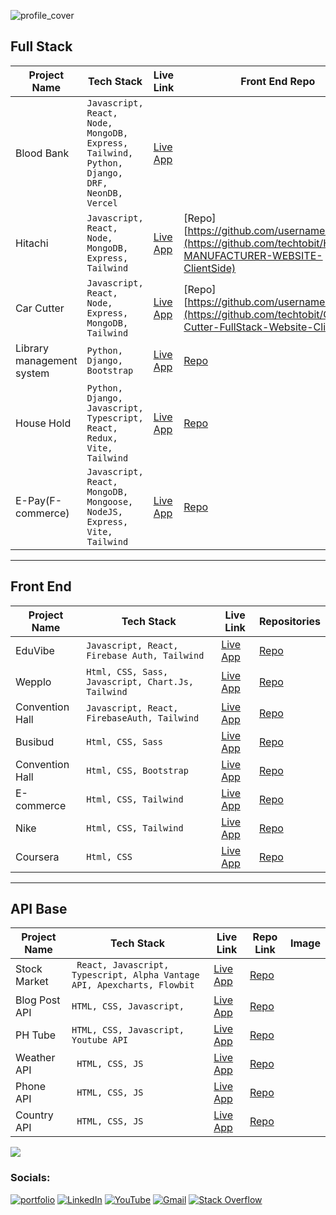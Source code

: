 <div >
  
![profile_cover](https://i.ibb.co/sSpsGqb/bb.jpg)

## Full Stack

| Project Name | Tech Stack | Live Link | Front End Repo | BackEnd Repo |
|--------------|------------|-----------|-----------|-------|
| Blood Bank    | ``` Javascript, React, Node, MongoDB, Express, Tailwind, Python, Django, DRF, NeonDB, Vercel ``` | [Live App](https://bloodbank-v1.vercel.app/) | 
| Hitachi    | ``` Javascript, React, Node, MongoDB, Express, Tailwind ``` | [Live App](https://hitachi-manufacturer-website-client-side.vercel.app/) | [Repo][https://github.com/username/project1](https://github.com/techtobit/HITACHI-MANUFACTURER-WEBSITE-ClientSide) | [Repo](https://github.com/techtobit/HITACHI-MANUFACTURER-WEBSITE-ServerSide) |
| Car Cutter    |``` Javascript, React, Node, Express, MongoDB, Tailwind ```| [Live App](https://car-cutter-full-stack-website-client-side.vercel.app/) | [Repo][https://github.com/username/project2](https://github.com/techtobit/Car-Cutter-FullStack-Website-Client-Side) | [Repo](https://github.com/techtobit/Car-Cutter-FullStack-Website-ServerSide) |
| Library management system    |``` Python, Django, Bootstrap ```| [Live App](https://library-ms-p5si.onrender.com/) | [Repo](https://github.com/techtobit/lms) | [None]('') |
| House Hold |``` Python, Django, Javascript, Typescript, React, Redux, Vite, Tailwind ```| [Live App](https://house-hold-theta.vercel.app/) | [Repo](https://github.com/https://github.com/techtobit/HouseHold_Front) | [Repo BE](https://github.com/techtobit/houshold_backend) |
| E-Pay(F-commerce) |``` Javascript, React, MongoDB, Mongoose, NodeJS, Express, Vite, Tailwind ```| [Live App](https://e-pay-beige.vercel.app/) | [Repo](https://github.com/techtobit/e-pay) | [Repo](https://github.com/techtobit/POYSHAPAY_SERVER_MONGOOSE) |

---

## Front End

| Project Name | Tech Stack | Live Link | Repositories |
|--------------|------------|-----------|-----------|
| EduVibe    |``` Javascript, React, Firebase Auth, Tailwind ```| [Live App](https://startling-gelato-1988ff.netlify.app/home) | [Repo](https://github.com/username/project4) | [Link](https://github.com/techtobit/Edu-Vibe-Educational-Website) |
| Wepplo    |``` Html, CSS, Sass, Javascript, Chart.Js, Tailwind ```| [Live App](https://wppoool.netlify.app/) | [Repo](https://github.com/techtobit/wppool) |
| Convention Hall |``` Javascript, React, FirebaseAuth, Tailwind ```| [Live App](https://doctor-portel-nine.vercel.app/) | [Repo](https://github.com/username/project6) | 
| Busibud   |``` Html, CSS, Sass ```| [Live App](https://busibud.vercel.app/) | [Repo](https://github.com/username/project6) | 
| Convention Hall |``` Html, CSS, Bootstrap ```| [Live App](https://cranky-carson-c98032.netlify.app/) | [Repo](https://github.com/username/project6) | 
| E-commerce |``` Html, CSS, Tailwind ```| [Live App](https://animated-medovik-0790f9.netlify.app/) | [Repo](https://github.com/username/project6) | 
| Nike |``` Html, CSS, Tailwind ```| [Live App](https://nikee-landing.netlify.app/) | [Repo](https://github.com/techtobit/nike-bootstrap) | 
| Coursera |``` Html, CSS ```| [Live App](https://stately-torte-7478ef.netlify.app/) | [Repo](https://github.com/techtobit/nike-bootstrap) | 

---

## API Base 

| Project Name | Tech Stack | Live Link | Repo Link | Image |
|--------------|------------|-----------|-----------|-------|
| Stock Market |``` React, Javascript, Typescript, Alpha Vantage API, Apexcharts, Flowbit``` | [Live App](https://github.com/techtobit/StockMarket) | [Repo](https://github.com/techtobit/StockMarket) |
| Blog Post API |``` HTML, CSS, Javascript, ``` | [Live App](https://confident-saha-d731aa.netlify.app/) | [Repo](https://github.com/techtobit/StockMarket) |
| PH Tube |``` HTML, CSS, Javascript, Youtube API ``` | [Live App](https://condescending-ardinghelli-a56222.netlify.app/) | [Repo](https://github.com/techtobit/StockMarket) |
| Weather API |``` HTML, CSS, JS``` | [Live App](https://clever-wescoff-864cc9.netlify.app/?) | [Repo](https://github.com/techtobit/StockMarket) |
| Phone API |``` HTML, CSS, JS``` | [Live App](https://condescending-ardinghelli-a56222.netlify.app/) | [Repo](https://github.com/techtobit/StockMarket) |
| Country API |``` HTML, CSS, JS``` | [Live App](https://nifty-bhaskara-4bd62e.netlify.app/) | [Repo](https://github.com/techtobit/StockMarket) |

![](https://leetcode.card.workers.dev/ashrafuddin17?theme=default&font=baloo&extension=null)

### Socials:
[![portfolio](https://img.shields.io/badge/-Website-c14438?style=flat&logo=Google-Chrome&logoColor=white&link=https://pytopia.ai)](https://ashrafuddin.vercel.app/)
[![LinkedIn](https://img.shields.io/badge/LinkedIn-%230077B5.svg?logo=linkedin&logoColor=white)](https://linkedin.com/in/ashrafuddin17)
[![YouTube](https://img.shields.io/badge/YouTube-%23FF0000.svg?logo=YouTube&logoColor=white)](https://youtube.com/c/TECHTOBITS) 
[![Gmail](https://img.shields.io/badge/-Gmail-c14438?style=flat&logo=Gmail&logoColor=white)](mailto:dev.ashraf.uddin@gmail.com)
[![Stack Overflow](https://img.shields.io/badge/-Stackoverflow-FE7A16?logo=stack-overflow&logoColor=white)](https://stackoverflow.com/users/md-ashraf-uddin)
